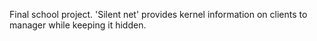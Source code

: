 Final school project.
'Silent net' provides kernel information on clients to manager while keeping it hidden.
